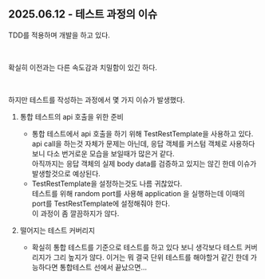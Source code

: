 ## 2025.06.12 - 테스트 과정의 이슈

TDD를 적용하며 개발을 하고 있다.

<br/>

확실히 이전과는 다른 속도감과 치밀함이 있긴 하다.

<br/>

하지만 테스트를 작성하는 과정에서 몇 가지 이슈가 발생했다.

1. 통합 테스트의 api 호출을 위한 준비

   * 통합 테스트에서 api 호출을 하기 위해 TestRestTemplate을 사용하고 있다. <br/> api call을 하는것 자체가 문제는 아닌데, 응답 객체를 커스텀 객체로 사용하다 보니 다소 번거로운 모습을 보일때가 많은거 같다.<br/> 아직까지는 응답 객체의 실제 body data를 검증하고 있지는 않긴 한데 이슈가 발생할것으로 예상된다.
   * TestRestTemplate을 설정하는것도 나름 귀찮았다. <br/> 테스트를 위해 random port를 사용해 application 을 실행하는데 이때의 port를 TestRestTemplate에 설정해줘야 한다. <br/> 이 과정이 좀 깔끔하지가 않다.

2. 떨어지는 테스트 커버리지
    * 확실히 통합 테스트를 기준으로 테스트를 하고 있다 보니 생각보다 테스트 커버리지가 그리 높지가 않다. 이거는 뭐 결국 단위 테스트를 해야할거 같긴 한데 가능하다면 통합테스트 선에서 끝났으면...
